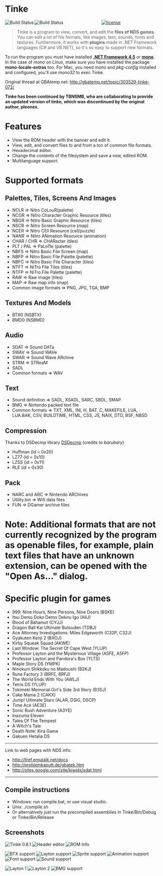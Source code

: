 # Tinke
<p align="center">
<a href="https://travis-ci.org/pleonex/tinke"><img alt="Build Status" src="https://travis-ci.org/pleonex/tinke.svg?branch=master" align="left" /></a>
<a href="https://ci.appveyor.com/project/pleonex/tinke"><img alt="Build Status" src="https://ci.appveyor.com/api/projects/status/0vyjiqofvtiogueh?svg=true" align="left" /></a>
<a href="http://www.gnu.org/copyleft/gpl.html"><img alt="license" src="https://img.shields.io/badge/license-GPL%20V3-blue.svg?style=flat" /></a>
</p>

> Tinke is a program to view, convert, and edit the **files of NDS games**. You can edit a lot of file formats, like images, text, sounds, fonts and textures. Furthermore, it works with **plugins** made in .NET Framework languages (C# and VB.NET), so it's so easy to support new formats.

To run the program you must have installed **[.NET Framework 4.5](https://www.microsoft.com/es-es/download/details.aspx?id=30653)** or **[mono](http://www.mono-project.com/download)**. In the case of *mono* on *Linux*, make sure you have installed the package **mono-locale-extras** too. For Mac, you need *mono* and *pkg-config* installed and configured, you'll use *mono32* to exec Tinke.

Original thread at GBAtemp.net: http://gbatemp.net/topic/303529-tinke-072/

**Tinke has been continued by TBNSMB, who are collaborating to provide an updated version of tinke, which was discontinued by the original author, pleonex.**

# Features

 * View the ROM header with the banner and edit it.
 * View, edit, and convert files to and from a ton of common file formats.
 * Hexadecimal editor.
 * Change the contents of the filesystem and save a new, edited ROM.
 * Multilanguage support.

# Supported formats

## Palettes, Tiles, Screens And Images
 * NCLR => Nitro CoLouR(palette)
 * NCGR => Nitro Character Graphic Resource (tiles)
 * NBGR => Nitro Basic Graphic Resource (tiles)
 * NSCR => Nitro Screen Resource (map)
 * NCER => Nitro CEll Resource (cell/puzzle)
 * NANR => Nitro ANimation Resource (animation)
 * CHAR / CHR => CHARacter (tiles)
 * PLT / PAL => PaLeTte (palette)
 * NBFS => Nitro Basic File Screen (map)
 * NBFP => Nitro Basic File Palette (palette)
 * NBFC => Nitro Basic File Character (tiles)
 * NTFT => NiTro File Tiles (tiles)
 * NTFP => NiTro File Palette (palette)
 * RAW => Raw image (tiles)
 * MAP => Raw map info (map)
 * Common image formats => PNG, JPG, TGA, BMP

## Textures And Models
 * BTX0 (NSBTX)
 * BMD0 (NSBMD)

## Audio
 * SDAT => Sound DATa
 * SWAV => Sound WAVe
 * SWAR => Sound Wave ARchive
 * STRM => STReaM
 * SADL
 * Common formats => WAV

## Text
 * Sound definition => SADL, XSADL, SARC, SBDL, SMAP.
 * BMG => Nintendo packed text file
 * Common formats => TXT, XML, INI, H, BAT, C, MAKEFILE, LUA, LUA.BAK, CSV, BUILDTIME, HTML, CSS, JS, NAIX, DTD, BSF, NBSD

## Compression
  Thanks to DSDecmp library [DSDecmp](http://code.google.com/p/dsdecmp) (credits to *barubary*)
 * Huffman (id = 0x20)
 * LZ77    (id = 0x10)
 * LZSS    (id = 0x11)
 * RLE     (id = 0x30)

## Pack
 * NARC and ARC => Nintendo ARChives
 * Utility.bin => Wifi data files
 * FUN => DGamer archive files
 
# Note: Additional formats that are not currently recognized by the program as openable files, for example, plain text files that have an unknown extension, can be opened with the "Open As..." dialog.

# Specific plugin for games
 * 999: Nine Hours, Nine Persons, Nine Doors (BSKE)
 * Itsu Demo Doko Demo Dekiru Igo (AIIJ)
 * Blood of Bahamut (CYJJ)
 * Dragon Ball Kai Ultimate Butouden (TDBJ)
 * Ace Attorney Investigations: Miles Edgeworth (C32P, C32J)
 * Gyakuten Kenji 2 (BXOJ)
 * Kirby Squeak Squad (AKWE)
 * Last Window: The Secret Of Cape West (YLUP)
 * Professor Layton and the Mysterious Village (A5FE, A5FP)
 * Professor Layton and Pandora's Box (YLTS)
 * Maple Story DS (YMPK)
 * Ninokuni Shikkoku no Madoushi (B2KJ)
 * Rune Factory 3 (BRFE, BRFJ)
 * The World Ends With You (AWLJ)
 * Tetris DS (YLUP)
 * Tokimeki Memorial Girl's Side 3rd Story (B3SJ)
 * Cake Mania 2 (CAKX)
 * Jump! Ultimate Stars (ALAR, DSIG, DSCP)
 * Time Ace (AE3E)
 * Sonic Rush Adventure (A3YE)
 * Inazuma Eleven
 * Tales Of The Tempest
 * A Witch's Tale
 * Death Note: Kira Game
 * Gakuen Hetalia DS

----

Link to web pages with NDS info:

 * http://llref.emutalk.net/docs
 * http://problemkaputt.de/gbatek.htm
 * http://sites.google.com/site/kiwids/sdat.html

----

## Compile instructions
* Windows: run compile.bat, or use visual studio.
* Unix: ./compile.sh
* Or alternatively just run the precompiled assemblies in Tinke/Bin/Debug or Tinke/Bin/Release

## Screenshots
![Tinke 0.8.1](https://lh5.googleusercontent.com/-GRKvfv-TAaI/ToBy1_eFrfI/AAAAAAAAASA/9WDkc_OQPC4/s800/Tinke%2525200.8.1.PNG)
![Header editor](https://lh5.googleusercontent.com/-W6YUKmyV3JM/ToBzRa0_pwI/AAAAAAAAASI/D7g1JKFvgC8/s400/header%252520editor.PNG)
![ROM Info](https://lh5.googleusercontent.com/_H6ACRUcYPos/TV1ITC1_ceI/AAAAAAAAAG8/cYKNoa3du98/s400/inforom.PNG)

![BTX support](https://lh4.googleusercontent.com/-0Rv5v3JQ0AQ/Tn-J8C1gaxI/AAAAAAAAARg/4HvC4j-5olU/s400/btx.PNG)
![Layton support](https://lh6.googleusercontent.com/_H6ACRUcYPos/TV1IT9DBy8I/AAAAAAAAAHM/ePmPUmTa4w8/s400/ani.PNG)
![Sprite support](https://lh3.googleusercontent.com/-Un-1FO1rlD4/ToB0NvJ03ZI/AAAAAAAAASU/iNdHYvEehBc/s400/ncerV2.PNG)
![Animation support](https://lh3.googleusercontent.com/_H6ACRUcYPos/TV8C0RtGTzI/AAAAAAAAAHk/wO9ps1DP-EU/s400/nanr.PNG)
![Font support](https://lh6.googleusercontent.com/-pSP4NY3Y9Rw/TqPSrsRc6eI/AAAAAAAAAUg/-QjuDfRdQc4/s400/nftr-2.PNG)
![Sound support](https://lh4.googleusercontent.com/-VSJCC9q9TPQ/TmlKbnvgTaI/AAAAAAAAAOg/s7DFYgpeo3c/s400/sdat.PNG)

![Layton 1](https://lh3.googleusercontent.com/_H6ACRUcYPos/TV1ITRjI1WI/AAAAAAAAAHE/aClaJQdH7xU/s144/imgs2.PNG)
![Layton 2](https://lh6.googleusercontent.com/_H6ACRUcYPos/TV1ITJsYn5I/AAAAAAAAAHA/yAz7oiEKOa4/s144/imgs1.PNG)
![BMG support](https://lh4.googleusercontent.com/_H6ACRUcYPos/TV1IYiOYTOI/AAAAAAAAAHQ/Vdf4K030mdU/s144/text.PNG)
